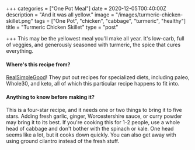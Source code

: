 +++
categories = ["One Pot Meal"]
date = 2020-12-05T00:40:00Z
description = "And it was all yellow."
image = "/images/turmeric-chicken-skillet.png"
tags = ["One Pot", "chicken", "cabbage", "turmeric", "healthy"]
title = "Turmeric Chicken Skillet"
type = "post"

+++
This may be the yellowest meal you'll make all year. It's low-carb, full of veggies, and generously seasoned with turmeric, the spice that cures everything.

#### Where's this recipe from?

[RealSimpleGood](https://realsimplegood.com/one-pan-turmeric-chicken-skillet/ "RealSimpleGood")! They put out recipes for specialized diets, including paleo, Whole30, and keto, all of which this particular recipe happens to fit into.

#### Anything to know before making it?

This is a four-star recipe, and it needs one or two things to bring it to five stars. Adding fresh garlic, ginger, Worcestershire sauce, or curry powder may bring it to its best. If you're cooking this for 1-2 people, use a whole head of cabbage and don't bother with the spinach or kale. One head seems like a lot, but it cooks down quickly. You can also get away with using ground cilantro instead of the fresh stuff.